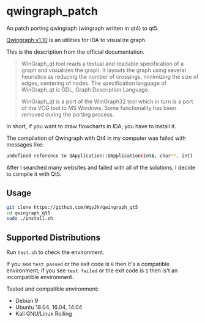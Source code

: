 # qwingraph_patch

An patch porting qwingraph (wingraph written in qt4) to qt5.

[Qwingraph v1.10](qwingraph_src.zip) is an utilities for IDA to visualize graph.

This is the description from the official documentation.
> WinGraph_qt tool reads a textual and readable specification of a graph and
visualizes the graph. It layouts the graph using several heuristics as
reducing the number of crossings, minimizing the size of edges, centering of
nodes. The specification language of WinGraph_qt is GDL, Graph Description
Language.
> 
> WinGraph_qt is a port of the WinGraph32 tool which in turn is a port of the
VCG tool to MS Windows. Some functionality has been removed during the porting
process.

In short, if you want to draw flowcharts in IDA, you have to install it.

The compilation of Qwingraph with Qt4 in my computer was failed with messages like:
```bash
undefined reference to QApplication::QApplication(int&, char**, int)
```

After I searched many websites and failed with all of the solutions, I decide to compile it with Qt5.


## Usage

```bash
git clone https://github.com/WqyJh/qwingraph_qt5
cd qwingraph_qt5
sudo ./install.sh
```

## Supported Distributions

Run `test.sh` to check the environment.

If you see `test passed` or the exit code is `0` then it's a compatible environment;
if you see `test failed` or the exit code is `1` then is't an incompatible environment.

Tested and compatible environment:
- Debian 9
- Ubuntu 18.04, 16.04, 14.04
- Kali GNU/Linux Rolling
